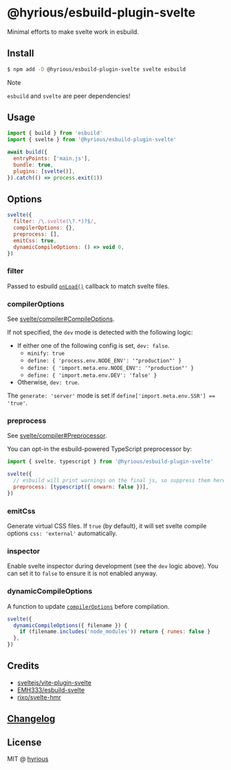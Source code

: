 # @hyrious/esbuild-plugin-svelte

Minimal efforts to make svelte work in esbuild.

## Install

```bash
$ npm add -D @hyrious/esbuild-plugin-svelte svelte esbuild
```

> [!NOTE]
>
> `esbuild` and `svelte` are peer dependencies!

## Usage

```js
import { build } from 'esbuild'
import { svelte } from '@hyrious/esbuild-plugin-svelte'

await build({
  entryPoints: ['main.js'],
  bundle: true,
  plugins: [svelte()],
}).catch(() => process.exit(1))
```

## Options

```js
svelte({
  filter: /\.svelte(\?.*)?$/,
  compilerOptions: {},
  preprocess: [],
  emitCss: true,
  dynamicCompileOptions: () => void 0,
})
```

### filter

Passed to esbuild [`onLoad()`](https://esbuild.github.io/plugins/#on-load)
callback to match svelte files.

### compilerOptions

See [svelte/compiler#CompileOptions](https://svelte.dev/docs/svelte/svelte-compiler#CompileOptions).

If not specified, the `dev` mode is detected with the following logic:

- If either one of the following config is set, `dev: false`.
  - `minify: true`
  - `define: { 'process.env.NODE_ENV': '"production"' }`
  - `define: { 'import.meta.env.NODE_ENV': '"production"' }`
  - `define: { 'import.meta.env.DEV': 'false' }`
- Otherwise, `dev: true`.

The `generate: 'server'` mode is set if `define['import.meta.env.SSR'] == 'true'`.

### preprocess

See [svelte/compiler#Preprocessor](https://svelte.dev/docs/svelte/svelte-compiler#Preprocessor).

You can opt-in the esbuild-powered TypeScript preprocessor by:

```js
import { svelte, typescript } from '@hyrious/esbuild-plugin-svelte'

svelte({
  // esbuild will print warnings on the final js, so suppress them here.
  preprocess: [typescript({ onwarn: false })],
})
```

### emitCss

Generate virtual CSS files. If `true` (by default), it will set svelte compile
options `css: 'external'` automatically.

### inspector

Enable svelte inspector during development (see the `dev` logic above).
You can set it to `false` to ensure it is not enabled anyway.

### dynamicCompileOptions

A function to update [`compilerOptions`](#compileroptions) before compilation.

```js
svelte({
  dynamicCompileOptions({ filename }) {
    if (filename.includes('node_modules')) return { runes: false }
  },
})
```

## Credits

- [sveltejs/vite-plugin-svelte](https://github.com/sveltejs/vite-plugin-svelte)
- [EMH333/esbuild-svelte](https://github.com/EMH333/esbuild-svelte)
- [rixo/svelte-hmr](https://github.com/sveltejs/svelte-hmr)

## [Changelog](./CHANGELOG.md)

## License

MIT @ [hyrious](https://github.com/hyrious)

